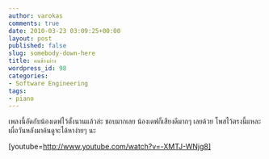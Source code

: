 ```yaml
---
author: varokas
comments: true
date: 2010-03-23 03:09:25+00:00
layout: post
published: false
slug: somebody-down-here
title: คนข้างล่าง
wordpress_id: 98
categories:
- Software Engineering
tags:
- piano
---
```


เพลงนี้อัดกับน้องเดฟไว้ตั้งนานแล้วล่ะ ชอบมากเลย น้องเดฟก็เสียงดีมากๆ เลยด้วย โพสไว้ตรงนี้แหละ เผื่อวันหลังมาค้นดูจะได้หาง่ายๆ นะ

[youtube=http://www.youtube.com/watch?v=-XMTJ-WNjg8]
